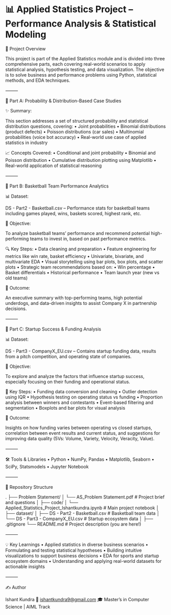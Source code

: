 # 📊 Applied Statistics Project – Performance Analysis & Statistical Modeling

📌 Project Overview

This project is part of the Applied Statistics module and is divided into three comprehensive parts, each covering real-world scenarios to apply statistical analysis, hypothesis testing, and data visualization. The objective is to solve business and performance problems using Python, statistical methods, and EDA techniques.

⸻

🧠 Part A: Probability & Distribution-Based Case Studies

✨ Summary:

This section addresses a set of structured probability and statistical distribution questions, covering:
	•	Joint probabilities
	•	Binomial distributions (product defects)
	•	Poisson distributions (car sales)
	•	Multinomial probabilities (voice bot accuracy)
	•	Real-world use case of applied statistics in industry

📈 Concepts Covered:
	•	Conditional and joint probability
	•	Binomial and Poisson distribution
	•	Cumulative distribution plotting using Matplotlib
	•	Real-world application of statistical reasoning

⸻

🏀 Part B: Basketball Team Performance Analytics

📊 Dataset:

DS - Part2 - Basketball.csv – Performance stats for basketball teams including games played, wins, baskets scored, highest rank, etc.

🧩 Objective:

To analyze basketball teams’ performance and recommend potential high-performing teams to invest in, based on past performance metrics.

🔍 Key Steps:
	•	Data cleaning and preparation
	•	Feature engineering for metrics like win rate, basket efficiency
	•	Univariate, bivariate, and multivariate EDA
	•	Visual storytelling using bar plots, box plots, and scatter plots
	•	Strategic team recommendations based on:
	•	Win percentage
	•	Basket differentials
	•	Historical performance
	•	Team launch year (new vs old teams)

📌 Outcome:

An executive summary with top-performing teams, high potential underdogs, and data-driven insights to assist Company X in partnership decisions.

⸻

🚀 Part C: Startup Success & Funding Analysis

📊 Dataset:

DS - Part3 - CompanyX_EU.csv – Contains startup funding data, results from a pitch competition, and operating state of companies.

🧩 Objective:

To explore and analyze the factors that influence startup success, especially focusing on their funding and operational status.

🧪 Key Steps:
	•	Funding data conversion and cleaning
	•	Outlier detection using IQR
	•	Hypothesis testing on operating status vs funding
	•	Proportion analysis between winners and contestants
	•	Event-based filtering and segmentation
	•	Boxplots and bar plots for visual analysis

📌 Outcome:

Insights on how funding varies between operating vs closed startups, correlation between event results and current status, and suggestions for improving data quality (5Vs: Volume, Variety, Velocity, Veracity, Value).

⸻

🛠️ Tools & Libraries
	•	Python
	•	NumPy, Pandas
	•	Matplotlib, Seaborn
	•	SciPy, Statsmodels
	•	Jupyter Notebook

⸻

📂 Repository Structure


.
├── Problem Statement/
│   └── AS_Problem Statement.pdf                 # Project brief and questions
│
├── code/
│   └── Applied_Statistics_Project_Ishantkundra.ipynb  # Main project notebook
│
├── dataset/
│   ├── DS - Part2 - Basketball.csv             # Basketball team data
│   └── DS - Part3 - CompanyX_EU.csv            # Startup ecosystem data
│
├── .gitignore
└── README.md                                   # Project description (you are here!)

⸻

💡 Key Learnings
	•	Applied statistics in diverse business scenarios
	•	Formulating and testing statistical hypotheses
	•	Building intuitive visualizations to support business decisions
	•	EDA for sports and startup ecosystem domains
	•	Understanding and applying real-world datasets for actionable insights

⸻

✍️ Author

Ishant Kundra
📧 ishantkundra9@gmail.com
🎓 Master’s in Computer Science | AIML Track
